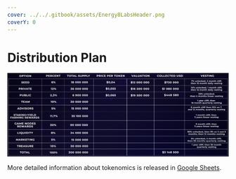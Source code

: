 ```yaml
---
cover: ../../.gitbook/assets/Energy8LabsHeader.png
coverY: 0
---
```


# Distribution Plan

![](<../../.gitbook/assets/image (1).png>)

More detailed information about tokenomics is released in [Google Sheets](https://docs.google.com/spreadsheets/d/1YjI6jlYPja6974o6FS4vrQePMEVhvl2ZXUK-jLMp\_r8/edit?usp=sharing).
